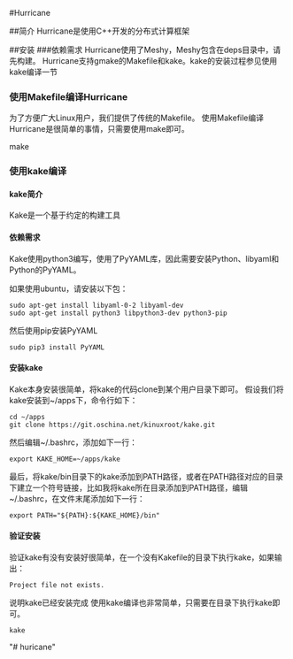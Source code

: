 #Hurricane

##简介
Hurricane是使用C++开发的分布式计算框架

##安装
###依赖需求
Hurricane使用了Meshy，Meshy包含在deps目录中，请先构建。
Hurricane支持gmake的Makefile和kake。kake的安装过程参见使用kake编译一节

### 使用Makefile编译Hurricane
为了方便广大Linux用户，我们提供了传统的Makefile。
使用Makefile编译Hurricane是很简单的事情，只需要使用make即可。

make

### 使用kake编译
#### kake简介
Kake是一个基于约定的构建工具

#### 依赖需求
Kake使用python3编写，使用了PyYAML库，因此需要安装Python、libyaml和Python的PyYAML。

如果使用ubuntu，请安装以下包：

    sudo apt-get install libyaml-0-2 libyaml-dev
    sudo apt-get install python3 libpython3-dev python3-pip

然后使用pip安装PyYAML

    sudo pip3 install PyYAML

#### 安装kake
Kake本身安装很简单，将kake的代码clone到某个用户目录下即可。
假设我们将kake安装到~/apps下，命令行如下：

    cd ~/apps
    git clone https://git.oschina.net/kinuxroot/kake.git 

然后编辑~/.bashrc，添加如下一行：

    export KAKE_HOME=~/apps/kake

最后，将kake/bin目录下的kake添加到PATH路径，或者在PATH路径对应的目录下建立一个符号链接，比如我将kake所在目录添加到PATH路径，编辑~/.bashrc，在文件末尾添加如下一行：

    export PATH="${PATH}:${KAKE_HOME}/bin"

#### 验证安装
验证kake有没有安装好很简单，在一个没有Kakefile的目录下执行kake，如果输出：

    Project file not exists.

说明kake已经安装完成
使用kake编译也非常简单，只需要在目录下执行kake即可。

    kake
"# huricane" 
